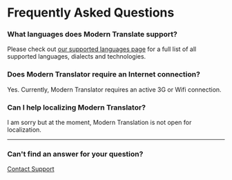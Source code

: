 # Frequently Asked Questions
### What languages does Modern Translate support?
Please check out [our supported languages page](/languages) for a full list of all supported languages, dialects and technologies.

### Does Modern Translator require an Internet connection?
Yes. Currently, Modern Translator requires an active 3G or Wifi connection.

### Can I help localizing Modern Translator?
I am sorry but at the moment, Modern Translation is not open for localization.

---

<section class="section has-text-centered">
  <h3 class="title is-3">Can't find an answer for your question?</h3>
  <a class="button is-large is-primary" href="mailto:support@moderntranslator.com">
    <span class="icon"><i class="fa fa-life-ring"></i></span>
    <span>Contact Support</span>
  </a>
</section>
